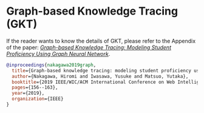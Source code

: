 # Graph-based Knowledge Tracing (GKT)

If the reader wants to know the details of GKT, please refer to the Appendix of the paper: *[Graph-based Knowledge Tracing: Modeling Student Proficiency Using Graph Neural Network](https://rlgm.github.io/papers/70.pdf)*.

```bibtex
@inproceedings{nakagawa2019graph,
  title={Graph-based knowledge tracing: modeling student proficiency using graph neural network},
  author={Nakagawa, Hiromi and Iwasawa, Yusuke and Matsuo, Yutaka},
  booktitle={2019 IEEE/WIC/ACM International Conference on Web Intelligence (WI)},
  pages={156--163},
  year={2019},
  organization={IEEE}
}
```
